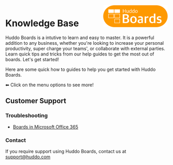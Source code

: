<img style="float: right" src="/assets/images/boards-logo.jpg" width="200" alt="My Boards" />

# Knowledge Base

Huddo Boards is a intutive to learn and easy to master. It is a powerful addition to any business, whether you're looking to increase your personal productivity, super charge your teams', or collaborate with external parties. Learn quick tips and tricks from our help guides to get the most out of boards. Let's get started!

Here are some quick how to guides to help you get started with Huddo Boards. 

⬅ Click on the menu options to see more!


## Customer Support

### Troubleshooting

- [Boards in Microsoft Office 365](../troubleshooting/office365/index.md)

### Contact
If you require support using Huddo Boards, contact us at [support@huddo.com](mailto:support@huddo.com)

